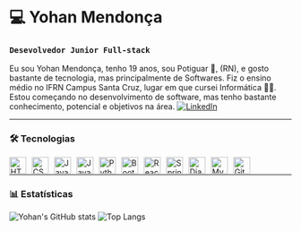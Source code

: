 # 💻 Yohan Mendonça

### `Desevolvedor Junior Full-stack`

Eu sou Yohan Mendonça, tenho 19 anos, sou Potiguar 🍤, (RN), e gosto bastante de tecnologia, mas principalmente de Softwares. Fiz o ensino médio no IFRN Campus Santa Cruz, lugar em que cursei Informática 👨‍💻. Estou começando no desenvolvimento de software, mas tenho bastante conhecimento, potencial e objetivos na área.
[![LinkedIn](https://img.shields.io/badge/LinkedIn-0077B5?style=for-the-badge&logo=linkedin&logoColor=white)](www.linkedin.com/in/pedro-yohan-mendonça-da-silva-178587305)

---

### 🛠️ Tecnologias

<img 
align="left"
alt="HTML5"
title="HTML5"
width="30px"
style="margin-right: 10px;"
src="https://cdn.jsdelivr.net/gh/devicons/devicon@latest/icons/html5/html5-original.svg"/>
<img 
align="left"
alt="CSS3"
title="CSS3"
width="30px"
style="margin-right: 10px;"
src="https://cdn.jsdelivr.net/gh/devicons/devicon@latest/icons/css3/css3-original.svg" />
<img
align="left"
alt="Javascript"
title="Javascript"
width="30px"
style="margin-right: 10px;"
src="https://cdn.jsdelivr.net/gh/devicons/devicon@latest/icons/javascript/javascript-original.svg" />
<img
align="left"
alt="Java"
title="Java"
width="30px"
style="margin-right: 10px;"
src="https://cdn.jsdelivr.net/gh/devicons/devicon@latest/icons/java/java-original.svg" />
<img 
align="left"
alt="Python"
title="Python"
width="30px"
style="margin-right: 10px;"
src="https://cdn.jsdelivr.net/gh/devicons/devicon@latest/icons/python/python-original.svg" />
<img
align="left"
alt="Bootstrap"
title="Bootstrap"
width="30px"
style="margin-right: 10px;" 
src="https://cdn.jsdelivr.net/gh/devicons/devicon@latest/icons/bootstrap/bootstrap-original.svg" />
<img
align="left"
alt="React"
title="React"
width="30px"
style="margin-right: 10px;"
src="https://cdn.jsdelivr.net/gh/devicons/devicon@latest/icons/react/react-original.svg" />
<img
align="left"
alt="Spring"
title="Spring"
width="30px"
style="margin-right: 10px;"
src="https://cdn.jsdelivr.net/gh/devicons/devicon@latest/icons/spring/spring-original.svg" />
<img 
align="left"
alt="Django"
title="Django"
width="30px"
style="margin-right: 10px;"
src="https://cdn.jsdelivr.net/gh/devicons/devicon@latest/icons/django/django-plain.svg" />
<img
align="left"
alt="MySQL"
title="MySQL"
width="30px"
style="margin-right: 10px;"
src="https://cdn.jsdelivr.net/gh/devicons/devicon@latest/icons/mysql/mysql-original.svg" />
<img
align="left"
alt="Git"
title="Git"
width="30px"
style="margin-right: 10px;"
src="https://cdn.jsdelivr.net/gh/devicons/devicon@latest/icons/git/git-original.svg" />
<br/>

---

### 📊 Estatísticas

![Yohan's GitHub stats](https://github-readme-stats.vercel.app/api?username=yohanDev6&show_icons=true&theme=dark) ![Top Langs](https://github-readme-stats.vercel.app/api/top-langs/?username=yohanDev6&layout=compact&theme=dark)
